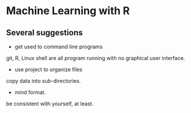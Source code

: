 # Machine Learning with R

## Several suggestions

* get used to command line programs

git, R, Linux shell are all program running with no graphical user interface. 

* use project to organize files

copy data into sub-directories.

* mind format.

be consistent with yourself, at least.

